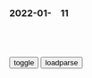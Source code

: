 ### 2022-01-　11

```note
```

<table id="tbc" style="white-space:pre-wrap">
</table>
<button onclick="toggleb()">toggle</button>
<button onclick="loadparse()">loadparse</button>
<br>
<!-- 🌸<br>🍅-　-🍑<hr>🍀 -->
<pre>
<textarea rows="30" cols="100" style="display: none" id="tar">

<font size="2"><b>
脚踏发电机 脚踩发电 手摇发电机 健身发电 康复训练器 动感单车-淘宝网</b></font><br>
https://item.taobao.com/item.htm?id=624755929333

化脂肪为电量
https://img.alicdn.com/imgextra/i4/290302923/O1CN019iWjlO1XSmKHwhis2_!!290302923.png

<font size="1" style="color:#DCDCDC"><b>2022/1/11 下午1:46:51</b></font><br>

<font size="2"><b>
用家里不要的散热器，加上磁铁做个发电机制，真是厉害,科学,科普,好看视频</b></font><br>
https://haokan.baidu.com/v?vid=2559021950264431838

<font size="1" style="color:#DCDCDC"><b>2022/1/11 下午1:34:27</b></font><br>

<font size="2"><b>
农村大叔没钱交电费，在家用磁铁铜线发电，邻居想花一千向他学艺,科学,科普,好看视频</b></font><br>
https://haokan.baidu.com/v?vid=8895738502805057427&sfrom=baidu-feed

<font size="1" style="color:#DCDCDC"><b>2022/1/11 下午1:31:03</b></font><br>

<font size="2"><b>
狸花猫，给小鱼干也不让摸，难搞,搞笑,萌宠,好看视频</b></font><br>
https://haokan.baidu.com/v?vid=9666456213343792609&sfrom=baidu-feed

<font size="1" style="color:#DCDCDC"><b>2022/1/11 下午1:27:18</b></font><br>

<font size="2"><b>
长津：零下三十度，美军士兵吃香喝辣，志愿j只能吃冻土土豆,影视,战争片,好看视频</b></font><br>
https://haokan.baidu.com/v?vid=11452170391257903577&sfrom=baidu-feed

<font size="1" style="color:#DCDCDC"><b>2022/1/11 下午1:25:21</b></font><br>

<font size="2"><b>
一只无聊透顶的仓鼠，决定去干一件让人匪夷所思的事情《无聊》,动漫,欧美动漫,好看视频</b></font><br>
https://haokan.baidu.com/v?vid=6322918796229015306&sfrom=baidu-feed

<font size="1" style="color:#DCDCDC"><b>2022/1/11 下午1:22:14</b></font><br>

<font size="2"><b>
杨庆祥：一个用手机备忘录写诗的人</b></font><br>
https://mbd.baidu.com/newspage/data/landingsuper?context=%7B%22nid%22%3A%22news_9409304392256379364%22%7D&n_type=-1&p_from=-1

每一件衣服都穿过你，来自中原的女郎。
你坐在门外等一个黑色的梦把你做完。

何必需要别人赏赐自由？

我们自己犒赏。六军不发为了拉皇帝下马。

<font size="1" style="color:#DCDCDC"><b>2022/1/11 下午12:24:47</b></font><br>

<font size="2"><b>
安平事件：zg从舆l瓦解到军事瓦解美国在zg形象的重要事件</b></font><br>
https://mbd.baidu.com/newspage/data/landingsuper?context=%7B%22nid%22%3A%22news_9695360282335744588%22%7D&n_type=-1&p_from=-1

zg方面公布这一消息的时间相对较晚，其机关报《解f日报》在8月1日才有相关消息。这主要是因为zg高层获得基层确切报告的时间滞后所致。

一辆由通州开过来的美方汽车里坐着4个美国兵，他们竟开枪把正在过路的两位gcd的侦察员打死。

8月1日《zy日报》社论《小沙河事件的本质》直接指出：“事件的本质，是gcd与美军的冲突。”在接下来的几天里，《zy日报》接连发表社论，明显带有挑动美军和zg部队大打、欲借美军力量打击zg军队的企图。

<font size="1" style="color:#DCDCDC"><b>2022/1/11 下午12:16:52</b></font><br>

<font size="2"><b>
黑金：梁家辉财富超过30个亿，胜过麦当劳，一半的钱收买护航部门,影视,犯罪片,好看视频</b></font><br>
https://haokan.baidu.com/v?vid=8251237101353781197&sfrom=baidu-feed

我们zf有个惯例，选上立委立刻受到保护，而且既往不咎。不懂。

争取行动，把他拉下马。但是有关贪污的zf部门，不要急，要养案，因为牵涉层面太广了。

<font size="1" style="color:#DCDCDC"><b>2022/1/11 下午12:02:31</b></font><br>

<font size="2"><b>
rm网评论：zyk被立案审查破除“刑不上常w”传言</b></font><br>
https://www.guancha.cn/politics/2014_07_30_251572.shtml

人民网评论：周永康被立案审查破除“刑不上常委”传言

<font size="1" style="color:#DCDCDC"><b>2022/1/11 下午12:09:01</b></font><br>

<font size="2"><b>
马丁·雅克：世界只有zg和外国之分，zg人的信仰我们难以做到</b></font><br>
https://mbd.baidu.com/newspage/data/landingsuper?context=%7B%22nid%22%3A%22news_8940062301287476355%22%7D&n_type=-1&p_from=-1

<font size="1" style="color:#DCDCDC"><b>2022/1/11 上午11:59:51</b></font><br>

<font size="2"><b>
胡旋女（白居易诗）_百度百科</b></font><br>
https://baike.baidu.com/item/%E8%83%A1%E6%97%8B%E5%A5%B3/10995851

胡旋女　戒近习也

中原自有胡旋者，斗妙争能尔不如。
天宝季年时欲变，臣妾人人学圜转。
中有太真外禄山，二人最道能胡旋。
梨花园中册作妃，金鸡障下养为儿。
禄山胡旋迷君眼，兵过黄河疑未反。
贵妃胡旋惑君心，死弃马嵬念更深。
从兹地轴天维转，五十年来制不禁。
胡旋女，莫空舞，数唱此歌悟明主。

<font size="1" style="color:#DCDCDC"><b>2022/1/11 上午11:31:11</b></font><br>

<font size="2"><b>
胡旋女（元稹诗）_百度百科</b></font><br>
https://baike.baidu.com/item/%E8%83%A1%E6%97%8B%E5%A5%B3/49802313

旋得明王不觉迷，妖胡奄到长生殿。

万过其谁辨终始，四座安能分背面。
才人观者相为言，承奉君恩在圆变。
是非好恶随君口，南北东西逐君眄。

<font size="1" style="color:#DCDCDC"><b>2022/1/11 上午11:35:24</b></font><br>

<font size="2"><b>
趣味：姜文陈凯歌竟是电影界的“地产商”？_磨时艺见|3分钟艺术知识播报_免费在线阅读收听下载 - 喜马拉雅</b></font><br>
https://www.ximalaya.com/sound/105159302

http://image.xmcdn.com/group48/M01/B7/C3/wKgKnFtwDDrSpYzXAAXKc6RQDwQ05.jpeg

<font size="1" style="color:#DCDCDC"><b>2022/1/11 上午11:20:21</b></font><br>

https://gimg2.baidu.com/image_search/src=http%3A%2F%2Fwww.lsxuexi.com%2Fupload%2Fls1201908-22%2F19%2F13545bd92c1c410d9151be0b7fdf732d.jpg

https://gimg2.baidu.com/image_search/src=http%3A%2F%2Fmmbiz.qpic.cn%2Fmmbiz_png%2FsAtaAicJ2VTv1P50CrSFwxWGj3dGvIBicQMib9PA8WEQs5tpiaEAMnB2f1EZGoHa0oVqaNWYY2XAFVQGACghl5mv8A%2F0%3Fwx_fmt.png

<font size="2"><b>
刑具断头台，一眨眼的功夫，铡刀就能将犯人头部切断,历史,野史,好看视频</b></font><br>
https://haokan.baidu.com/v?vid=4909526745388198550&sfrom=baidu-feed

<font size="1" style="color:#DCDCDC"><b>2022/1/11 上午11:08:34</b></font><br>

<font size="2"><b>
谁都不能欺负我的姐妹，除了我自己,搞笑,恶搞整蛊,好看视频</b></font><br>
https://haokan.baidu.com/v?vid=4002395983871868366&sfrom=baidu-feed

你的口气跟吃过大便似的。
https://s2.loli.net/2022/01/11/Vf9L6tH4uOcBTjY.png
https://s2.loli.net/2022/01/11/DpyfoL8imJTKbIR.png
https://s2.loli.net/2022/01/11/cvKagF9EjtkVydP.png
https://s2.loli.net/2022/01/11/Py5HX671Dciu9Io.png
https://s2.loli.net/2022/01/11/RpyidPFcUGxKJhW.png
https://s2.loli.net/2022/01/11/zTIrMAmkwtb51Gq.png
https://s2.loli.net/2022/01/11/6rQa8Zvxzmg9ksS.png
https://s2.loli.net/2022/01/11/NzO7dEAexCwpoGc.png

<font size="1" style="color:#DCDCDC"><b>2022/1/11 上午10:39:21</b></font><br>

<font size="2"><b>
你撒的谎连自己都不信</b></font><br>
https://mbd.baidu.com/newspage/data/landingsuper?context=%7B%22nid%22%3A%22news_9326056574395067069%22%7D&n_type=-1&p_from=-1

CCTV4

<font size="1" style="color:#DCDCDC"><b>2022/1/11 上午10:33:40</b></font><br>

<font size="2"><b>
狱霸欺负新来孕妇，对着她的肚子猛踢，不料女人竟是万磁王的女儿,影视,犯罪片,好看视频</b></font><br>
https://haokan.baidu.com/v?vid=8530952682582252138&sfrom=baidu-feed

一个内心黑化的人，对所有人都是一个潜在的威胁。

珍爱他人生命的人，别人才会在乎你的生命。

<font size="1" style="color:#DCDCDC"><b>2022/1/11 上午10:29:54</b></font><br>

<font size="2"><b>
z越战争刚结束，越n前g防部副部长“叛逃”zg，究竟为何？</b></font><br>
https://mbd.baidu.com/newspage/data/landingsuper?context=%7B%22nid%22%3A%22news_9653366776417322753%22%7D&n_type=-1&p_from=-1

1976年12月，越nd召开第四次全g代表大会，黄文欢被排挤出q力核心，名义上还是g会副主席，手上却没了实q。

黎笋当局举办“越nrm战胜zg‘侵略者’”展览会，点名要黄文欢出席，借此离间他与zgrm的友好关系。黄文欢无法拒绝，但他选择身穿zg军装、头戴zg军帽出席，借此蔑视黎笋集团的反动行径。结果，他遭受的迫害更为严重，于是暗中决定离开越n前往zg。

黄文欢
在北j召开新闻发布会，向越nrm发表了《致全g同胞书》，宣布zg是和越nrm一起流血牺牲、并肩作战的邻邦，面对黎笋一伙人的颠倒黑白，

很快，黎笋集团便作出了反应：黄文欢先是被开除d籍，此后不久，又以“叛g罪”判处黄文欢死刑。对此，黄文欢丝毫不以为意，表示任何威胁都不会动摇他的g命意志。

<font size="1" style="color:#DCDCDC"><b>2022/1/11 上午10:08:10</b></font><br>

</textarea>
</pre>
<!-- 🍀<br>🍑-　-🍅<hr>🌸 -->

```tip
```

<script src="https://cdn.jsdelivr.net/npm/jquery@3.5.1/dist/jquery.min.js"></script>

<link rel="stylesheet" href="https://cdn.jsdelivr.net/gh/fancyapps/fancybox@3.5.7/dist/jquery.fancybox.min.css" />
<script src="https://cdn.jsdelivr.net/gh/fancyapps/fancybox@3.5.7/dist/jquery.fancybox.min.js"></script>

<script type="text/javascript">

var __urlRegex = /(\b(https?|ftp|file):\/\/[-A-Z0-9+&@#\/%?=~_|!:,.;]*[-A-Z0-9+&@#\/%=~_|])/ig;
var __imgRegex = /\.(?:jpe?g|gif|png|webp)$/i;

loadparse();

function parseURL($string){

    var exp = __urlRegex;
    return $string.replace(exp,function(match){
            __imgRegex.lastIndex=0;
            if(__imgRegex.test(match)){
                return '<a data-fancybox="gallery" href="' + match.replace("/p=700", "")
                 + '"><img src="' + match.replace("/p=700", "/p=160x200")+'" width="64"></a>';
            }
            else{
                return '<a href="' + match + '" target="_blank">' + match + '</a>';
            }
        }
    );
}

function loadparse() {
  tbc.innerHTML = parseURL(tar.value);
}

function toggleb() {
  var x = document.getElementById("tar");
  if (x.style.display === "none") {
    x.style.display = "";
  } else {
    x.style.display = "none";
  }
}

</script>
